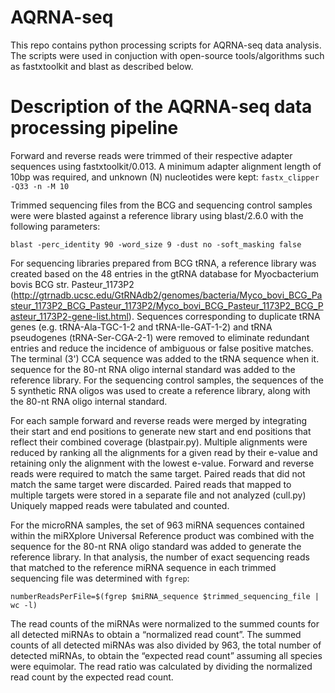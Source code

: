 # AQRNA-seq
This repo contains python processing scripts for AQRNA-seq data analysis. The scripts were used in conjuction with open-source tools/algorithms such as fastxtoolkit and blast as described below.

# Description of the AQRNA-seq data processing pipeline
Forward and reverse reads were trimmed of their respective adapter sequences using fastxtoolkit/0.013. A minimum adapter alignment length of 10bp was required, and unknown (N) nucleotides were kept: `fastx_clipper -Q33 -n -M 10`

Trimmed sequencing files from the BCG and sequencing control samples  were were blasted against a reference library using blast/2.6.0 with the following parameters:
```
blast -perc_identity 90 -word_size 9 -dust no -soft_masking false
```
For sequencing libraries prepared from BCG tRNA, a reference library was created based on the 48 entries in the gtRNA database for Myocbacterium bovis BCG str. Pasteur_1173P2 (http://gtrnadb.ucsc.edu/GtRNAdb2/genomes/bacteria/Myco_bovi_BCG_Pasteur_1173P2_BCG_Pasteur_1173P2/Myco_bovi_BCG_Pasteur_1173P2_BCG_Pasteur_1173P2-gene-list.html). Sequences corresponding to duplicate tRNA genes (e.g. tRNA-Ala-TGC-1-2 and tRNA-Ile-GAT-1-2) and tRNA pseudogenes (tRNA-Ser-CGA-2-1) were removed to eliminate redundant entries and reduce the incidence of ambiguous or false positive matches. The terminal (3') CCA sequence was added to the tRNA sequence when it.
sequence for the 80-nt RNA oligo internal standard was added to the reference library. For the sequencing control samples, the sequences of the 5 synthetic RNA oligos was used to create a reference library, along with the 80-nt RNA oligo internal standard.

For each sample forward and reverse reads were merged by integrating their start and end positions to generate new start and end positions that reflect their combined coverage (blastpair.py). Multiple alignments were reduced by ranking all the alignments for a given read by their e-value and retaining only the alignment with the lowest e-value. Forward and reverse reads were required to match the same target. Paired reads that did not match the same target were discarded. Paired reads that mapped to multiple targets were stored in a separate file and not analyzed (cull.py) Uniquely mapped reads were tabulated and counted.

For the microRNA samples, the set of 963 miRNA sequences contained within the miRXplore Universal Reference product was combined with the sequence for the 80-nt RNA oligo standard was added to generate the reference library. In that analysis, 
the number of exact sequencing reads that matched to the reference miRNA sequence in each trimmed sequencing file was determined with `fgrep`:
```
numberReadsPerFile=$(fgrep $miRNA_sequence $trimmed_sequencing_file | wc -l)
```
The read counts of the miRNAs were normalized to the summed counts for all detected miRNAs to obtain a “normalized read count”. The summed counts of all detected miRNAs was also divided by 963, the total number of detected miRNAs, to obtain the “expected read count” assuming all species were equimolar. The read ratio was calculated by dividing the normalized read count by the expected read count.
